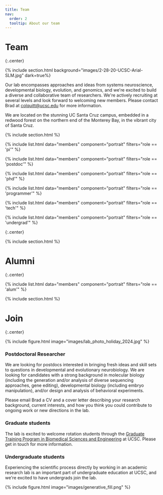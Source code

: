 ```yaml
---
title: Team
nav:
  order: 2
  tooltip: About our team
---
```


# <i class="fas fa-users"></i>Team
{:.center}

{% include section.html background="images/2-28-20-UCSC-Arial-SLM.jpg" dark=true%}

Our lab encompasses approaches and ideas from systems neuroscience, developmental biology, evolution, and genomics, and we're excited to build a diverse and collaborative team of researchers. We're actively recruiting at several levels and look forward to welcoming new members. Please contact Brad at colquitt@ucsc.edu for more information.

We are located on the stunning UC Santa Cruz campus, embedded in a redwood forest on the northern end of the Monterey Bay, in the vibrant city of Santa Cruz.

{% include section.html %}


{%
include list.html
data="members"
component="portrait"
filters="role == 'pi'"
%}

{%
include list.html
data="members"
component="portrait"
filters="role == 'postdoc'"
%}

{%
include list.html
data="members"
component="portrait"
filters="role == 'phd'"
%}

{%
include list.html
data="members"
component="portrait"
filters="role == 'programmer'"
%}

{%
include list.html
data="members"
component="portrait"
filters="role == 'tech'"
%}

{%
include list.html
data="members"
component="portrait"
filters="role == 'undergrad'"
%}

{:.center}

{% include section.html %}
# Alumni
{:.center}

{%
include list.html
data="members"
component="portrait"
filters="role == 'alum'"
%}



{% include section.html %}

# Join
{:.center}

{% include figure.html
image="images/lab_photo_holiday_2024.jpg"
%}

### Postdoctoral Researcher

We are looking for postdocs interested in bringing fresh ideas and skill sets to questions in developmental and evolutionary neurobiology. We are looking for candidates with a strong background in molecular biology (including the generation and/or analysis of diverse sequencing approaches, gene editing), developmental biology (including embryo manipulation), and/or design and analysis of behavioral experiments.

Please email Brad a CV and a cover letter describing your research background, current interests, and how you think you could contribute to ongoing work or new directions in the lab.

### Graduate students

The lab is excited to welcome rotation students through the [Graduate Training Program in Biomedical Sciences and Engineering](https://pbse.ucsc.edu/) at UCSC. Please get in touch for more information.

### Undergraduate students

Experiencing the scientific process directly by working in an academic research lab is an important part of undergraduate education at UCSC, and we're excited to have undergrads join the lab.

{% include figure.html
image="images/generative_fill.png"
%}